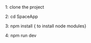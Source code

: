 

1: clone the project

2: cd SpaceApp

3: npm install  { to install node modules}

4: npm run dev   



